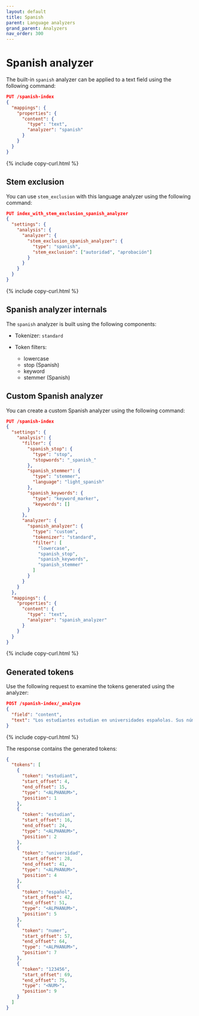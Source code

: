 ```yaml
---
layout: default
title: Spanish
parent: Language analyzers
grand_parent: Analyzers
nav_order: 300
---
```


# Spanish analyzer

The built-in `spanish` analyzer can be applied to a text field using the following command:

```json
PUT /spanish-index
{
  "mappings": {
    "properties": {
      "content": {
        "type": "text",
        "analyzer": "spanish"
      }
    }
  }
}
```
{% include copy-curl.html %}

## Stem exclusion

You can use `stem_exclusion` with this language analyzer using the following command:

```json
PUT index_with_stem_exclusion_spanish_analyzer
{
  "settings": {
    "analysis": {
      "analyzer": {
        "stem_exclusion_spanish_analyzer": {
          "type": "spanish",
          "stem_exclusion": ["autoridad", "aprobación"]
        }
      }
    }
  }
}
```
{% include copy-curl.html %}

## Spanish analyzer internals

The `spanish` analyzer is built using the following components:

- Tokenizer: `standard`

- Token filters:
  - lowercase
  - stop (Spanish)
  - keyword
  - stemmer (Spanish)

## Custom Spanish analyzer

You can create a custom Spanish analyzer using the following command:

```json
PUT /spanish-index
{
  "settings": {
    "analysis": {
      "filter": {
        "spanish_stop": {
          "type": "stop",
          "stopwords": "_spanish_"
        },
        "spanish_stemmer": {
          "type": "stemmer",
          "language": "light_spanish"
        },
        "spanish_keywords": {
          "type": "keyword_marker",
          "keywords": []
        }
      },
      "analyzer": {
        "spanish_analyzer": {
          "type": "custom",
          "tokenizer": "standard",
          "filter": [
            "lowercase",
            "spanish_stop",
            "spanish_keywords",
            "spanish_stemmer"
          ]
        }
      }
    }
  },
  "mappings": {
    "properties": {
      "content": {
        "type": "text",
        "analyzer": "spanish_analyzer"
      }
    }
  }
}
```
{% include copy-curl.html %}

## Generated tokens

Use the following request to examine the tokens generated using the analyzer:

```json
POST /spanish-index/_analyze
{
  "field": "content",
  "text": "Los estudiantes estudian en universidades españolas. Sus números son 123456."
}
```
{% include copy-curl.html %}

The response contains the generated tokens:

```json
{
  "tokens": [
    {
      "token": "estudiant",
      "start_offset": 4,
      "end_offset": 15,
      "type": "<ALPHANUM>",
      "position": 1
    },
    {
      "token": "estudian",
      "start_offset": 16,
      "end_offset": 24,
      "type": "<ALPHANUM>",
      "position": 2
    },
    {
      "token": "universidad",
      "start_offset": 28,
      "end_offset": 41,
      "type": "<ALPHANUM>",
      "position": 4
    },
    {
      "token": "español",
      "start_offset": 42,
      "end_offset": 51,
      "type": "<ALPHANUM>",
      "position": 5
    },
    {
      "token": "numer",
      "start_offset": 57,
      "end_offset": 64,
      "type": "<ALPHANUM>",
      "position": 7
    },
    {
      "token": "123456",
      "start_offset": 69,
      "end_offset": 75,
      "type": "<NUM>",
      "position": 9
    }
  ]
}
```